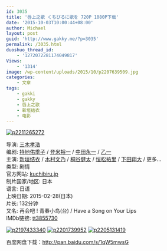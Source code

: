 ```yaml
---
id: 3035
title: '唇上之歌 くちびるに歌を 720P 1080P下载'
date: '2015-10-03T10:00:44+08:00'
author: Michael
layout: post
guid: 'http://www.gakky.me/?p=3035'
permalink: /3035.html
duoshuo_thread_id:
    - '1272072281174049817'
Views:
    - '1314'
image: /wp-content/uploads/2015/10/p2207639509.jpg
categories:
    - 文章
tags:
    - gakki
    - gakky
    - 唇上之歌
    - 新垣结衣
    - 电影
---
```


[![p2211265272](http://www.yui-aragaki.org/wp-content/uploads/2015/10/p2211265272.jpg)](http://www.yui-aragaki.org/wp-content/uploads/2015/10/p2211265272.jpg "p2211265272")

<span class="pl">导演</span>: <span class="attrs">[三木孝浩](http://movie.douban.com/celebrity/1274266/)</span>  
<span class="pl">编剧</span>: <span class="attrs">[持地佑季子](http://movie.douban.com/search/%E6%8C%81%E5%9C%B0%E4%BD%91%E5%AD%A3%E5%AD%90) / [登米裕一](http://movie.douban.com/search/%E7%99%BB%E7%B1%B3%E8%A3%95%E4%B8%80) / [中田永一](http://movie.douban.com/search/%E4%B8%AD%E7%94%B0%E6%B0%B8%E4%B8%80) / [乙一](http://movie.douban.com/celebrity/1274890/)</span>  
<span class="actor"><span class="pl">主演</span>: <span class="attrs">[新垣结衣](http://movie.douban.com/celebrity/1018562/) / [木村文乃](http://movie.douban.com/celebrity/1315257/) / [桐谷健太](http://movie.douban.com/celebrity/1006292/) / [恒松祐里](http://movie.douban.com/search/%E6%81%92%E6%9D%BE%E7%A5%90%E9%87%8C) / [下田翔大](http://movie.douban.com/search/%E4%B8%8B%E7%94%B0%E7%BF%94%E5%A4%A7) / <a class="more-actor" title="更多主演">更多…</a></span></span>  
<span class="pl">类型:</span> 剧情  
<span class="pl">官方网站:</span> [kuchibiru.jp](http://kuchibiru.jp/)  
<span class="pl">制片国家/地区:</span> 日本  
<span class="pl">语言:</span> 日语  
<span class="pl">上映日期:</span> 2015-02-28(日本)  
<span class="pl">片长:</span> 132分钟  
<span class="pl">又名:</span> 再会吧 ! 青春小鸟(台) / Have a Song on Your Lips  
<span class="pl">IMDb链接:</span> [tt3855730](http://www.imdb.com/title/tt3855730)

[![p2197433340](http://www.yui-aragaki.org/wp-content/uploads/2015/10/p2197433340.jpg)](http://www.yui-aragaki.org/wp-content/uploads/2015/10/p2197433340.jpg "p2197433340") [![p2201739952](http://www.yui-aragaki.org/wp-content/uploads/2015/10/p2201739952.jpg)](http://www.yui-aragaki.org/wp-content/uploads/2015/10/p2201739952.jpg "p2201739952") [![p2205131419](http://www.yui-aragaki.org/wp-content/uploads/2015/10/p2205131419.jpg)](http://www.yui-aragaki.org/wp-content/uploads/2015/10/p2205131419.jpg "p2205131419")

百度网盘下载：<http://pan.baidu.com/s/1qW5mwsG>